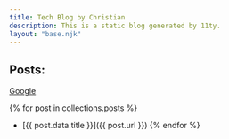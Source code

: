 ```yaml
---
title: Tech Blog by Christian
description: This is a static blog generated by 11ty.
layout: "base.njk"
---
```


## Posts:

[Google](https://www.google.com)

{% for post in collections.posts %}
 - [{{ post.data.title }}]({{ post.url }})
{% endfor %}